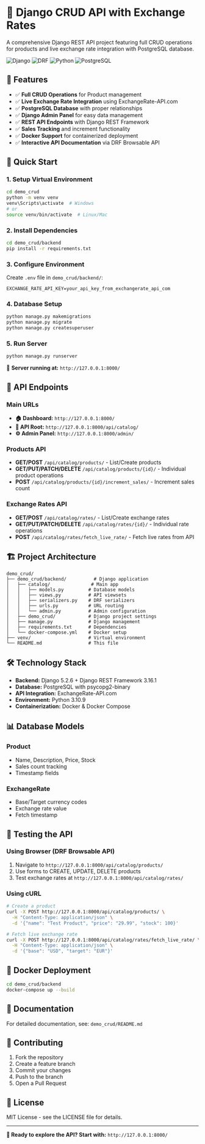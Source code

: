 # 🚀 Django CRUD API with Exchange Rates

A comprehensive Django REST API project featuring full CRUD operations for products and live exchange rate integration with PostgreSQL database.

![Django](https://img.shields.io/badge/Django-5.2.6-green)
![DRF](https://img.shields.io/badge/DRF-3.16.1-blue)
![Python](https://img.shields.io/badge/Python-3.10+-blue)
![PostgreSQL](https://img.shields.io/badge/PostgreSQL-Database-blue)

## 🌟 **Features**

- ✅ **Full CRUD Operations** for Product management
- ✅ **Live Exchange Rate Integration** using ExchangeRate-API.com
- ✅ **PostgreSQL Database** with proper relationships
- ✅ **Django Admin Panel** for easy data management
- ✅ **REST API Endpoints** with Django REST Framework
- ✅ **Sales Tracking** and increment functionality
- ✅ **Docker Support** for containerized deployment
- ✅ **Interactive API Documentation** via DRF Browsable API

## 🚀 **Quick Start**

### **1. Setup Virtual Environment**
```bash
cd demo_crud
python -m venv venv
venv\Scripts\activate  # Windows
# or
source venv/bin/activate  # Linux/Mac
```

### **2. Install Dependencies**
```bash
cd demo_crud/backend
pip install -r requirements.txt
```

### **3. Configure Environment**
Create `.env` file in `demo_crud/backend/`:
```env
EXCHANGE_RATE_API_KEY=your_api_key_from_exchangerate_api_com
```

### **4. Database Setup**
```bash
python manage.py makemigrations
python manage.py migrate
python manage.py createsuperuser
```

### **5. Run Server**
```bash
python manage.py runserver
```

🎉 **Server running at:** `http://127.0.0.1:8000/`

## 🔗 **API Endpoints**

### **Main URLs**
- **🏠 Dashboard:** `http://127.0.0.1:8000/`
- **📡 API Root:** `http://127.0.0.1:8000/api/catalog/`
- **⚙️ Admin Panel:** `http://127.0.0.1:8000/admin/`

### **Products API**
- **GET/POST** `/api/catalog/products/` - List/Create products
- **GET/PUT/PATCH/DELETE** `/api/catalog/products/{id}/` - Individual product operations
- **POST** `/api/catalog/products/{id}/increment_sales/` - Increment sales count

### **Exchange Rates API**
- **GET/POST** `/api/catalog/rates/` - List/Create exchange rates
- **GET/PUT/PATCH/DELETE** `/api/catalog/rates/{id}/` - Individual rate operations
- **POST** `/api/catalog/rates/fetch_live_rate/` - Fetch live rates from API

## 🏗️ **Project Architecture**

```
demo_crud/
├── demo_crud/backend/          # Django application
│   ├── catalog/               # Main app
│   │   ├── models.py         # Database models
│   │   ├── views.py          # API viewsets
│   │   ├── serializers.py    # DRF serializers
│   │   ├── urls.py           # URL routing
│   │   └── admin.py          # Admin configuration
│   ├── demo_crud/            # Django project settings
│   ├── manage.py             # Django management
│   ├── requirements.txt      # Dependencies
│   └── docker-compose.yml    # Docker setup
├── venv/                     # Virtual environment
└── README.md                 # This file
```

## 🛠️ **Technology Stack**

- **Backend:** Django 5.2.6 + Django REST Framework 3.16.1
- **Database:** PostgreSQL with psycopg2-binary
- **API Integration:** ExchangeRate-API.com
- **Environment:** Python 3.10.9
- **Containerization:** Docker & Docker Compose

## 📊 **Database Models**

### **Product**
- Name, Description, Price, Stock
- Sales count tracking
- Timestamp fields

### **ExchangeRate**
- Base/Target currency codes
- Exchange rate value
- Fetch timestamp

## 🧪 **Testing the API**

### **Using Browser (DRF Browsable API)**
1. Navigate to `http://127.0.0.1:8000/api/catalog/products/`
2. Use forms to CREATE, UPDATE, DELETE products
3. Test exchange rates at `http://127.0.0.1:8000/api/catalog/rates/`

### **Using cURL**
```bash
# Create a product
curl -X POST http://127.0.0.1:8000/api/catalog/products/ \
  -H "Content-Type: application/json" \
  -d '{"name": "Test Product", "price": "29.99", "stock": 100}'

# Fetch live exchange rate
curl -X POST http://127.0.0.1:8000/api/catalog/rates/fetch_live_rate/ \
  -H "Content-Type: application/json" \
  -d '{"base": "USD", "target": "EUR"}'
```

## 🐳 **Docker Deployment**

```bash
cd demo_crud/backend
docker-compose up --build
```

## 📝 **Documentation**

For detailed documentation, see: `demo_crud/README.md`

## 🤝 **Contributing**

1. Fork the repository
2. Create a feature branch
3. Commit your changes
4. Push to the branch
5. Open a Pull Request

## 📄 **License**

MIT License - see the LICENSE file for details.

---

**🚀 Ready to explore the API? Start with:** `http://127.0.0.1:8000/`